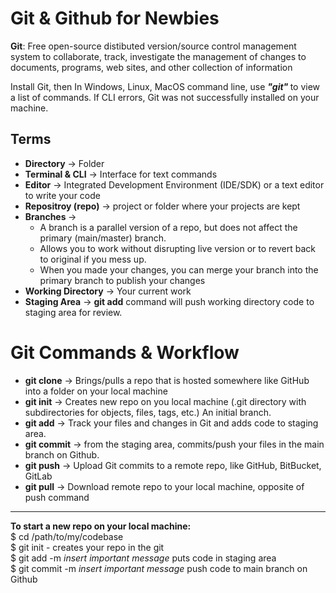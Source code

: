 # Git & Github for Newbies

<b>Git</b>: Free open-source distibuted version/source control management system to collaborate, track, investigate the management of changes to documents, programs, web sites, and other collection of information

Install Git, then In Windows, Linux, MacOS command line, use <b><i> "git" </b></i> to view a list of commands. If CLI errors, Git was not successfully installed on your machine.

## Terms  
- <b>Directory</b> -> Folder
- <b>Terminal & CLI</b> -> Interface for text commands
- <b>Editor</b> -> Integrated Development Environment (IDE/SDK) or a text editor to write your code
- <b>Repositroy (repo)</b> -> project or folder where your projects are kept
- <b>Branches </b> -> 
  -   A branch is a parallel version of a repo, but does not affect the primary (main/master) branch.
  -   Allows you to work without disrupting live version or to revert back to original if you mess up.
  -   When you made your changes, you can merge your branch into the primary branch to publish your changes
- <b>Working Directory</b> -> Your current work
- <b>Staging Area</b> -> <b>git add</b> command will push working directory code to staging area for review.


# Git Commands & Workflow
- <b>git clone</b> -> Brings/pulls a repo that is hosted somewhere like GitHub into a folder on your local machine
- <b>git init</b> -> Creates new repo on you local machine (.git directory with subdirectories for objects, files, tags, etc.) An initial branch. 
- <b>git add</b> -> Track your files and changes in Git and adds code to staging area.
- <b>git commit</b> -> from the staging area, commits/push your files in the main branch on Github.
- <b>git push</b> -> Upload Git commits to a remote repo, like GitHub, BitBucket, GitLab
- <b>git pull</b> -> Download remote repo to your local machine, opposite of push command


---------------------------------------
<b>To start a new repo on your local machine:</b>\
  $ cd /path/to/my/codebase\
  $ git init - creates your repo in the git\
  $ git add -m *insert important message* puts code in staging area\
  $ git commit -m *insert important message* push code to main branch on Github

